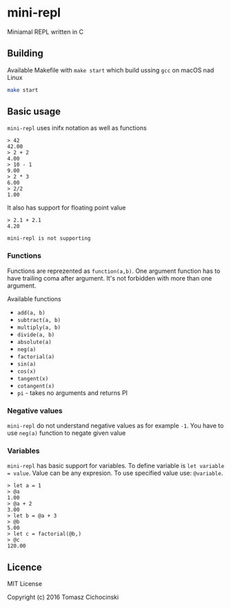 # mini-repl

Miniamal REPL written in C

## Building
Available Makefile with `make start` which build ussing `gcc` on macOS nad Linux

```bash
make start
```

## Basic usage
`mini-repl` uses inifx notation as well as functions
```
> 42
42.00
> 2 + 2
4.00
> 10 - 1
9.00
> 2 * 3
6.00
> 2/2
1.00
```

It also has support for floating point value

```
> 2.1 + 2.1
4.20
```

`mini-repl is not supporting `

### Functions

Functions are reprezented as `function(a,b)`. One argument function has to have trailing coma after argument. It's not forbidden with more than one argument. 

Available functions
* `add(a, b)`
* `subtract(a, b)`
* `multiply(a, b)`
* `divide(a, b)`
* `absolute(a)`
* `neg(a)`
* `factorial(a)`
* `sin(a)`
* `cos(x)`
* `tangent(x)`
* `cotangent(x)`
* `pi` - takes no arguments and returns PI

### Negative values
`mini-repl` do not understand negative values as for example `-1`. You have to use `neg(a)` function to negate given value


### Variables
`mini-repl` has basic support for variables. To define variable is `let variable = value`. Value can be any expresion. To use specified value use: `@variable`.

```
> let a = 1
> @a
1.00
> @a + 2
3.00
> let b = @a + 3
> @b
5.00
> let c = factorial(@b,)
> @c
120.00
```

## Licence

MIT License

Copyright (c) 2016 Tomasz Cichocinski

